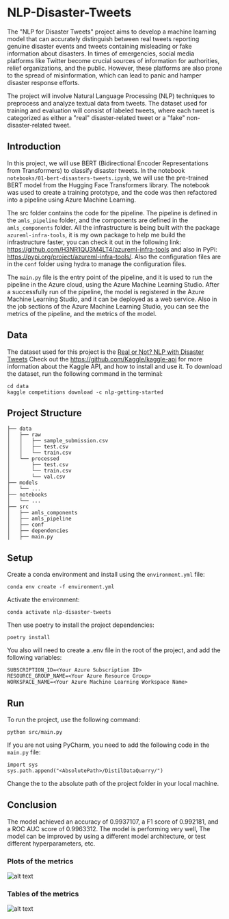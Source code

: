 # NLP-Disaster-Tweets
The "NLP for Disaster Tweets" project aims to develop a machine learning model that can accurately distinguish between 
real tweets reporting genuine disaster events and tweets containing misleading or fake information about disasters. 
In times of emergencies, social media platforms like Twitter become crucial sources of information for authorities, 
relief organizations, and the public. However, these platforms are also prone to the spread of misinformation, which 
can lead to panic and hamper disaster response efforts.

The project will involve Natural Language Processing (NLP) techniques to preprocess and analyze textual data from tweets. 
The dataset used for training and evaluation will consist of labeled tweets, where each tweet is categorized as either 
a "real" disaster-related tweet or a "fake" non-disaster-related tweet.

## Introduction
In this project, we will use BERT (Bidirectional Encoder Representations from Transformers) to classify disaster tweets.
In the notebook `notebooks/01-bert-disasters-tweets.ipynb`, we will use the pre-trained BERT model from the Hugging Face Transformers library. The
notebook was used to create a training prototype, and the code was then refactored into a pipeline using Azure Machine Learning.

The src folder contains the code for the pipeline. The pipeline is defined in the `amls_pipeline` folder, and the components 
are defined in the `amls_components` folder. All the infrastructure is being built with the package `azureml-infra-tools`, it is my own package to help me build the infrastructure faster, 
you can check it out in the following link: https://github.com/H3NR1QU3M4LT4/azureml-infra-tools and also in PyPi: https://pypi.org/project/azureml-infra-tools/.
Also the configuration files are in the `conf` folder using hydra to manage the configuration files.

The `main.py` file is the entry point of the pipeline, and it is used to run the pipeline in the Azure cloud, using the Azure Machine Learning Studio.
After a successfully run of the pipeline, the model is registered in the Azure Machine Learning Studio, and it can be deployed as a web service. Also in
the job sections of the Azure Machine Learning Studio, you can see the metrics of the pipeline, and the metrics of the model.

## Data
The dataset used for this project is the [Real or Not? NLP with Disaster Tweets](https://www.kaggle.com/c/nlp-getting-started)
Check out the https://github.com/Kaggle/kaggle-api for more information about the Kaggle API, and how to install and use it.
To download the dataset, run the following command in the terminal:
```
cd data
kaggle competitions download -c nlp-getting-started
```

## Project Structure
```
├── data
│   ├── raw
│   │   ├── sample_submission.csv
│   │   ├── test.csv
│   │   └── train.csv
│   └── processed
│       ├── test.csv
│       └── train.csv
│       └── val.csv
├── models
│   └── ...
├── notebooks
│   └── ...
├── src
│   ├── amls_components
│   ├── amls_pipeline
│   ├── conf
│   ├── dependencies
│   ├── main.py
```

## Setup

Create a conda environment and install using the `environment.yml` file:
```
conda env create -f environment.yml
```

Activate the environment:
```
conda activate nlp-disaster-tweets
```

Then use poetry to install the project dependencies:
```
poetry install
```

You also will need to create a .env file in the root of the project, and add the following variables:
```
SUBSCRIPTION_ID=<Your Azure Subscription ID>
RESOURCE_GROUP_NAME=<Your Azure Resource Group>
WORKSPACE_NAME=<Your Azure Machine Learning Workspace Name>
```

## Run

To run the project, use the following command:
```
python src/main.py
```

If you are not using PyCharm, you need to add the following code in the `main.py` file:
```
import sys
sys.path.append("<AbsolutePath>/DistilDataQuarry/")
```

Change the <AbsolutePath> to the absolute path of the project folder in your local machine.

## Conclusion
The model achieved an accuracy of 0.9937107, a F1 score of 0.992181, and a ROC AUC score of 0.9963312. The model is performing very well,
The model can be improved by using a different model architecture, or test different hyperparameters, etc.

### Plots of the metrics
![alt text](https://raw.githubusercontent.com/H3NR1QU3M4LT4/NLP-Disaster-Tweets/main/reports/figures/plots_metrics.png)

### Tables of the metrics
![alt text](https://raw.githubusercontent.com/H3NR1QU3M4LT4/NLP-Disaster-Tweets/main/reports/figures/plots_tables.png)
